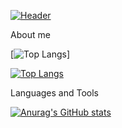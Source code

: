 [![Header](https://github.com/mikl14/mikl14/blob/main/assets/gif2.gif)](http://gachi.bounceme.net/Spec/metaMuseum/radio.html)

About me

[![Top Langs](https://github-readme-stats.vercel.app/api/top-langs/?username=mikl14&layout=donut-vertical&theme=radical)]

[![Top Langs](https://github-readme-stats.vercel.app/api/top-langs/?username=mikl14&layout=donut)](https://github.com/anuraghazra/github-readme-stats)

Languages and Tools

[![Anurag's GitHub stats](https://github-readme-stats.vercel.app/api?username=mikl14&show_icons=true&theme=radical)](https://github.com/anuraghazra/github-readme-stats)


